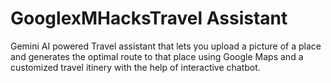 # GooglexMHacksTravel Assistant

Gemini AI powered Travel assistant that lets you upload a picture of a place and generates the optimal route to that place using Google Maps and a customized travel itinery with the help of interactive chatbot. 

